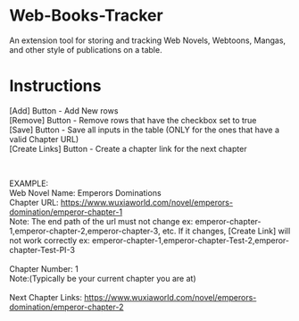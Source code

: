 # Web-Books-Tracker
An extension tool for storing and tracking Web Novels, Webtoons, Mangas, and other style of publications on a table.

# Instructions
[Add] Button - Add New rows <br />
[Remove] Button - Remove rows that have the checkbox set to true <br />
[Save] Button - Save all inputs in the table (ONLY for the ones that have a valid Chapter URL) <br />
[Create Links] Button - Create a chapter link for the next chapter <br />

<br />

EXAMPLE: <br />
Web Novel Name: Emperors Dominations <br />
Chapter URL: https://www.wuxiaworld.com/novel/emperors-domination/emperor-chapter-1  <br />
Note: The end path of the url must not change ex: emperor-chapter-1,emperor-chapter-2,emperor-chapter-3, etc. If it changes, [Create Link] will not work correctly ex: emperor-chapter-1,emperor-chapter-Test-2,emperor-chapter-Test-PI-3 <br /><br />
Chapter Number: 1 <br /> 
Note:(Typically be your current chapter you are at) <br /><br />
Next Chapter Links: https://www.wuxiaworld.com/novel/emperors-domination/emperor-chapter-2 <br />
